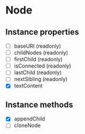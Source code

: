 # Node

## Instance properties

- [ ] baseURI (readonly)
- [ ] childNodes (readonly)
- [ ] firstChild (readonly)
- [ ] isConnected (readonly)
- [ ] lastChild (readonly)
- [ ] nextSibling (readonly)
- [x] textContent

## Instance methods

- [x] appendChild
- [ ] cloneNode
